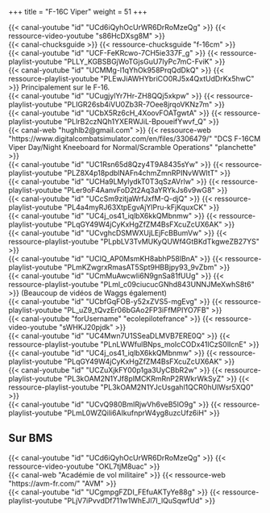 +++
title = "F-16C Viper"
weight = 51
+++

<div class="contenu"> <!-- le hangar de Sklang //-->
{{< canal-youtube "id" "UCd6iQyhOcUrWR6DrRoMzeQg" >}}
{{< ressource-video-youtube "s86HcDXsg8M" >}}
</div>

<div class="contenu"> <!-- Chuck's guide //-->
{{< canal-chucksguide >}}
{{< ressource-chucksguide "f-16cm" >}}
</div>

<div class="contenu de_qualite"> <!-- Deephack //-->
{{< canal-youtube "id" "UCF-FeKRcwo-7CH5ie337F_g" >}}
{{< ressource-playlist-youtube "PLLY_KGBSBGjWoTGjsGuU7IyPc7mC-FviK" >}}
</div>

<div class="contenu de_qualite"> <!-- Marco //-->
{{< canal-youtube "id" "UCMMg-l1qYhOk958PrqQdDkQ" >}}
{{< ressource-playlist-youtube "PLEwJiAWHYbriCO0RJ5x4QxtUdDrKx5hwC" >}}
Principalement sur le F-16.
</div>

<div class="contenu de_qualite"> <!-- Groupement de Chasse 22 //-->
{{< canal-youtube "id" "UCugjylYr7Hr-ZH8QQj5xkpw" >}}
{{< ressource-playlist-youtube "PLIGR26sb4iVU0Zb3R-7Oee8jrqoVKNz7m" >}}
</div>

<div class="contenu de_qualite"> <!-- Gaffer DCS //-->
{{< canal-youtube "id" "UCbX5Rz6cH_4XoovFOATgwtA" >}}
{{< ressource-playlist-youtube "PLlrB2czNQh1YXERWJiL-BpoueifYwvf_Q" >}}
</div>

<div class="contenu"> <!-- DCS hughlb2@gmail.com //-->
{{< canal-web "hughlb2@gmail.com" >}}
{{< ressource-web "https://www.digitalcombatsimulator.com/en/files/3306479/" "DCS F-16CM Viper Day/Night Kneeboard for Normal/Scramble Operations" "planchette" >}}
</div>

<div class="contenu"> <!-- Spudknocker //-->
{{< canal-youtube "id" "UC1Rsn65d8Qzy4T9A8435sYw" >}}
{{< ressource-playlist-youtube "PLZ8X4p18pdblNAFn4chmZmnRPINvWWItT" >}}
</div>

<div class="contenu"> <!-- Matt Waggner //-->
{{< canal-youtube "id" "UCHa9LMylydkT0T3qSzAVrlw" >}}
{{< ressource-playlist-youtube "PLer9oF4AanvFoD2t2Aq3aYRYkJs6v9wG8" >}}
</div>

<div class="contenu"> <!-- Tricker //-->
{{< canal-youtube "id" "UCcSm9zitjaWrfJxfM-Q-djQ" >}}
{{< ressource-playlist-youtube "PL4a4myRJ63XtpEgvAjYlPru-kFjKquxCK" >}}
</div>

<div class="contenu"> <!-- Fox 3 DCS //-->
{{< canal-youtube "id" "UC4j_os41_iqlbX6kkQMbnmw" >}}
{{< ressource-playlist-youtube "PLqGY49W4jCyKxHgZfZM4BsFXcuZcUX6AK" >}}
</div>

<div class="contenu"> <!-- Olivier Gaming //-->
{{< canal-youtube "id" "UCvghcDSMWXUjLEjFcBBumVw" >}}
{{< ressource-playlist-youtube "PLpbLV3TvMUKyQUWf4GtBKdTkgweZB27YS" >}}
</div>

<div class="contenu"> <!-- Bogey Dope //-->
{{< canal-youtube "id" "UClQ_AP0MsmKH8abhP58lBnA" >}}
{{< ressource-playlist-youtube "PLmKZwgrxRmasAT5Spt9HBBjpy93_9vZbm" >}}
</div>

<div class="contenu"> <!-- RedKite //-->
{{< canal-youtube "id" "UCmMuAwcwIi6N9gnSa81fUUg" >}}
{{< ressource-playlist-youtube "PLml_c09ciucucGNhd843UNNJMeXwhS8t6" >}} (Beaucoup de vidéos de Waggs également)
</div>

<div class="contenu"> <!-- Commander Steinsch //-->
{{< canal-youtube "id" "UCbfGqFOB-y52xZVS5-mgEvg" >}}
{{< ressource-playlist-youtube "PL_uZ9_tQvzEr06bGAo2FP3iFfMPIYO7FB" >}}
</div>

<div class="contenu"> <!-- EFPV //-->
{{< canal-youtube "forUsername" "ecolepilotefrance" >}}
{{< ressource-video-youtube "sWHKJ20pjdk" >}}
</div>

<div class="contenu"> <!-- Tactical Pascale //-->
{{< canal-youtube "id" "UC4Mwn7U1SSeaDLMVB7ERE0Q" >}}
{{< ressource-playlist-youtube "PLnLWWfulBNps_moIcCODx41lCzS0lIcnE" >}}
</div>

<div class="contenu"> <!-- Fox 3 DCS //-->
{{< canal-youtube "id" "UC4j_os41_iqlbX6kkQMbnmw" >}}
{{< ressource-playlist-youtube "PLqGY49W4jCyKxHgZfZM4BsFXcuZcUX6AK" >}}
</div>

<div class="contenu"> <!-- Grim Reapers //-->
{{< canal-youtube "id" "UCZuXjkFY00p1ga3UyCBbR2w" >}}
{{< ressource-playlist-youtube "PL3kOAM2N1YJf8pIMCKRmRnP2RWkrWkSyZ" >}}
{{< ressource-playlist-youtube "PL3kOAM2N1YJcUsgahl1QCR0hUlWsr5XQ0" >}}
</div>

<div class="contenu"> <!-- Banana Mayo //-->
{{< canal-youtube "id" "UCvQ980BmIRjwVh6veB5lO9g" >}}
{{< ressource-playlist-youtube "PLmL0WZQili6AIkufnprW4yg8uzcUfz6iH" >}}
</div>

## Sur BMS

<div class="contenu"> <!-- le hangar de Sklang //-->
{{< canal-youtube "id" "UCd6iQyhOcUrWR6DrRoMzeQg" >}}
{{< ressource-video-youtube "OKL7tjM8uac" >}}
</div>

<div class="contenu de_qualite"> <!-- AVM //-->
{{< canal-web "Académie de vol militaire" >}}
{{< ressource-web "https://avm-fr.com/" "AVM" >}}
</div>

<div class="contenu de_qualite"> <!-- Doc //-->
{{< canal-youtube "id" "UCgmpgFZDI_FEfuAKTyYe88g" >}}
{{< ressource-playlist-youtube "PLjV7iPvvdDf711w1WhEJl7I_lQuSqwfUd" >}}
</div>
